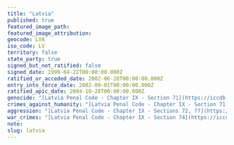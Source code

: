```yaml
---
title: "Latvia"
published: true
featured_image_path:
featured_image_attribution:
geocode: LVA
iso_code: LV
territory: false
state_party: true
signed_but_not_ratified: false
signed_date: 1999-04-22T00:00:00.000Z
ratified_or_acceded_date: 2002-06-28T00:00:00.000Z
entry_into_force_date: 2002-09-01T00:00:00.000Z
ratified_apic_date: 2004-10-28T00:00:00.000Z
genocide: "[Latvia Penal Code - Chapter IX - Section 71](https://iccdb.hrlc.net/data/doc/452/keyword/46/)"
crimes_against_humanity: "[Latvia Penal Code - Chapter IX - Section 71.2](https://iccdb.hrlc.net/data/doc/452/keyword/13/)"
aggression: "[Latvia Penal Code - Chapter IX - Sections 72, 77](https://iccdb.hrlc.net/data/doc/452/keyword/1/)"
war_crimes: "[Latvia Penal Code - Chapter IX - Section 74](https://iccdb.hrlc.net/data/doc/452/keyword/145/)"
note:
slug: latvia
---
```


